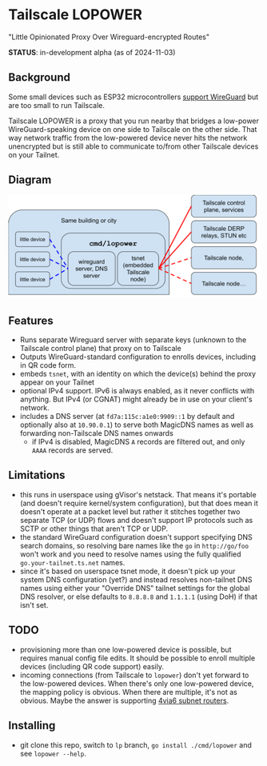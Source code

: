 # Tailscale LOPOWER

"Little Opinionated Proxy Over Wireguard-encrypted Routes"

**STATUS**: in-development alpha (as of 2024-11-03)
 
## Background

Some small devices such as ESP32 microcontrollers [support WireGuard](https://github.com/ciniml/WireGuard-ESP32-Arduino) but are too small to run Tailscale.

Tailscale LOPOWER is a proxy that you run nearby that bridges a low-power WireGuard-speaking device on one side to Tailscale on the other side. That way network traffic from the low-powered device never hits the network unencrypted but is still able to communicate to/from other Tailscale devices on your Tailnet.

## Diagram

<img src="./lopower.svg">

## Features

* Runs separate Wireguard server with separate keys (unknown to the Tailscale control plane) that proxy on to Tailscale
* Outputs WireGuard-standard configuration to enrolls devices, including in QR code form.
* embeds `tsnet`, with an identity on which the device(s) behind the proxy appear on your Tailnet
* optional IPv4 support. IPv6 is always enabled, as it never conflicts with anything. But IPv4 (or CGNAT) might already be in use on your client's network.
* includes a DNS server (at `fd7a:115c:a1e0:9909::1` by default and optionally also at `10.90.0.1`) to serve both MagicDNS names as well as forwarding non-Tailscale DNS names onwards
    * if IPv4 is disabled, MagicDNS `A` records are filtered out, and only `AAAA` records are served.

## Limitations

* this runs in userspace using gVisor's netstack. That means it's portable (and doesn't require kernel/system configuration), but that does mean it doesn't operate at a packet level but rather it stitches together two separate TCP (or UDP) flows and doesn't support IP protocols such as SCTP or other things that aren't TCP or UDP.
* the standard WireGuard configuration doesn't support specifying DNS search domains, so resolving bare names like the `go` in `http://go/foo` won't work and you need to resolve names using the fully qualified `go.your-tailnet.ts.net` names.
* since it's based on userspace tsnet mode, it doesn't pick up your system DNS configuration (yet?) and instead resolves non-tailnet DNS names using either your "Override DNS" tailnet settings for the global DNS resolver, or else defaults to `8.8.8.8` and `1.1.1.1` (using DoH) if that isn't set.

## TODO

* provisioning more than one low-powered device is possible, but requires manual config file edits. It should be possible to enroll multiple devices (including QR code support) easily.
* incoming connections (from Tailscale to `lopower`) don't yet forward to the low-powered devices. When there's only one low-powered device, the mapping policy is obvious. When there are multiple, it's not as obvious. Maybe the answer is supporting [4via6 subnet routers](https://tailscale.com/kb/1201/4via6-subnets).

## Installing

* git clone this repo, switch to `lp` branch, `go install ./cmd/lopower` and see `lopower --help`.

